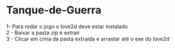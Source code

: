 # Tanque-de-Guerra

1- Para rodar o jogo o love2d deve estar instalado          
2 - Baixar a pasta zip e extrair     
3 - Clicar em cima da pasta extraida e arrastar até o exe do love2d
